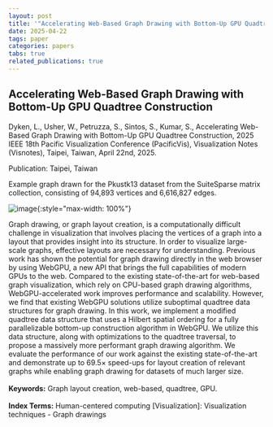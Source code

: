 ```yaml
---
layout: post
title: '"Accelerating Web-Based Graph Drawing with Bottom-Up GPU Quadtree Construction"'
date: 2025-04-22
tags: paper
categories: papers
tabs: true
related_publications: true
---
```


## Accelerating Web-Based Graph Drawing with Bottom-Up GPU Quadtree Construction
Dyken, L., Usher, W., Petruzza, S., Sintos, S., Kumar, S., Accelerating Web-Based Graph Drawing with Bottom-Up GPU Quadtree Construction, 2025 IEEE 18th Pacific Visualization Conference (PacificVis), Visualization Notes (Visnotes), Taipei, Taiwan, April 22nd, 2025.

Publication: Taipei, Taiwan

Example graph drawn for the Pkustk13 dataset from the SuiteSparse matrix collection, consisting of 94,893 vertices and 6,616,827 edges.

![image](https://www.evl.uic.edu/output/originals/pacificvisgraphwagu.png-srcw.jpg){:style="max-width: 100%"}

Graph drawing, or graph layout creation, is a computationally difficult challenge in visualization that involves placing the vertices of a graph into a layout that provides insight into its structure. In order to visualize large-scale graphs, effective layouts are necessary for understanding. Previous work has shown the potential for graph drawing directly in the web browser by using WebGPU, a new API that brings the full capabilities of modern GPUs to the web. Compared to the existing state-of-the-art for web-based graph visualization, which rely on CPU-based graph drawing algorithms, WebGPU-accelerated work improves performance and scalability. However, we find that existing WebGPU solutions utilize suboptimal quadtree data structures for graph drawing. In this work, we implement a modified quadtree data structure that uses a Hilbert spatial ordering for a fully parallelizable bottom-up construction algorithm in WebGPU. We utilize this data structure, along with optimizations to the quadtree traversal, to propose a massively more performant graph drawing algorithm. We evaluate the performance of our work against the existing state-of-the-art and demonstrate up to 69.5× speed-ups for layout creation of relevant graphs while enabling graph drawing for datasets of much larger size.<br><br>
<strong>Keywords:</strong> Graph layout creation, web-based, quadtree, GPU.<br><br>
<strong>Index Terms:</strong> Human-centered computing [Visualization]: Visualization techniques - Graph drawings

